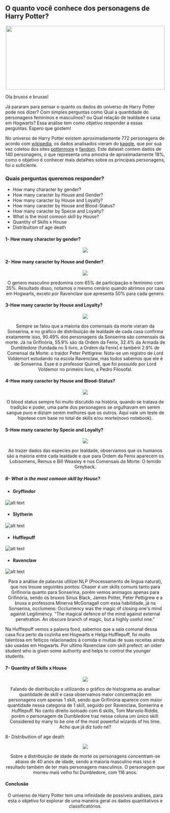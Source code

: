 



## O quanto você conhece dos personagens de Harry Potter?

<p align="center">
  <img width="500" height="200" src="image/header.jpg">
</p>

Ola bruxos e bruxas!

Já pararam para pensar o quanto os dados do universo de Harry Potter pode nos dizer? Com simples perguntas como Qual a quantidade do personagens femininos e masculinos? ou Qual relação de lealdade e casa em Hogwarts?
Essa análise tem como objetivo responder a essas perguntas. Espero que gostem!


No universo de Harry Potter existem aproximadamente 772 personagens de acordo com [wikipedia](https://en.wikipedia.org/wiki/List_of_Harry_Potter_characters), os dados analisados vieram do [kaggle](https://www.kaggle.com/gulsahdemiryurek/harry-potter-dataset), que por sua vez coletou dos sites [pottermore](pottermore.com) e [fandom](https://harrypotter.fandom.com/wiki/Main_Page).
Este dataset contem dados de 140 personagens, o que representa uma amostra de aproximadamente 18%, como o objetivo é conhecer mais detalhes sobre os principais personagens, foi o suficiente.

### Quais perguntas queremos responder?

- How many character by gender? <br>
- How many caracter by House and Gender? <br>
- How many caracter by House and Loyalty? <br>
- How many caracter by House and Blood-Status? <br>
- How many caracter by Specie and Loyalty? <br>
- What is the most comoon skill by House? <br>
- Quantity of Skills x House <br>
- Distribuition of age death <br>


#### 1- How many character by gender?

<p align="center">
  <img src="image/gender.png">
</p>

#### 2- How many caracter by House and Gender?  <br>

<p align="center">
  <img src="image/house.png">
</p>

<p align="center">
 O genero masculino predomina com 65% de participação e feminimo com 35%. Resultado disso, notamos o mesmo cenário quando abrimos por casa em Hogwarts, exceto por  Ravenclaw que apresenta 50% para cada genero.
</p>

#### 3-How many caracter by House and Loyalty?

<p align="center">
  <img src="image/house_loyalt.png">
</p>

<p align="center">
Sempre se falou que a maioria dos comensais da morte vieram da Sonserina, e no gráfico de distribuição de lealdade de cada casa confirma exatamente isso, 90.49% dos personagens da Sonserina são comensais da morte. Já na Grifinória, 55.9% são da Ordem da Fenix, 32.4% da Armada de Dumbledore (fundada no 5 livro, a Ordem da Fenix) e também 2.9% de Comensal da Morte: o traidor Peter Pettigrew.
Nota-se um registro de Lord Voldemort estudando na escola Ravenclaw, mas todos sabemos que ele é de Sonserina. Esse é o professor Quirrell, que foi possuído por Lord Voldemor no primeiro livro, a Pedro Filosofal.
</p>

#### 4-How many caracter by House and Blood-Status?

<p align="center">
  <img src="image/specie_loyalt.png">
</p>

<p align="center">
O blood status sempre foi muito discutido na história, quando se tratava de tradição e poder, uma parte dos personagens se orgulhavam em serem sangue puro e diziam serem melhores que os outros. Aqui vale um teste de hipotese com base no total de skills e/ou morte(novo notebook). 
</p>

#### 5-How many caracter by Specie and Loyalty?

<p align="center">
  <img src="image/house_bloods_status.png">
</p>

<p align="center">
Ao trazer dados das especies por lealdade, observamos que os humanos são a maioria entre cada lealdade e que para Ordem da Fenix aparecem os Lobisomens, Remus e Bill Weasley e nos Comensais da Morte: O temido Greyback.
</p>

##### 6- What is the most comoon skill by House?

- #### Gryffindor
![alt text](image/gryffindor_wc.jpg "gryffindor_wc.jpg")

- #### Slytherin
![alt text](image/slytherin_wc.jpg "slytherin_wc.jpg")

- #### Hufflepuff
![alt text](image/hufflepuff_wc.jpg "hufflepuff_wc.jpg")

- #### Ravenclaw
![alt text](image/ravenclaw_wc.jpg "ravenclaw_wc.jpg")

<p align="center">
Para a análise de palavras utilizei NLP (Processamento de língua natural), que nos trouxe seguintes pontos:
Chaser é um skills comuns tanto para Grifinoria quanto para Sonserina, porém vemos animagos apenas para Grifinória, sendo os bruxos Sirius Black, James Potter, Peter Pettigrew e a bruxa e professora Minerva McGonagall com essa habilidade, já na Sonserina, occlumens:
Occlumency was the magic of closing one's mind against Legilimency.
"The magical defence of the mind against external penetration. An obscure branch of magic, but a highly useful one."
  
Na Hufflepuff vemos a palavra food, sabemos que a sala comunal dessa casa fica perto da cozinha em Hogwarts e Helga Hufflepuff, foi muito talentosa em feitiços relacionados à comida e muitas de suas receitas ainda são usadas em Hogwarts. 
Por ultimo Ravenclaw com skill prefect: an older student who is given some authority and helps to control the younger students.
</p>

#### 7- Quantity of Skills x House

<p align="center">
  <img src="image/hist_house.png">
</p>

<p align="center">
Falando de distribuição e utilizando o gráfico de histograma ao analisar quantidade de skill e casa observamos maior concentração em personagens com apenas 1 skill, sendo que Grifinória aparece com maior quantidade nessa categoria de 1 skill, seguido por Ravenclaw, Sonserina e Hufflepuff.
No canto direito isoloado com 6 skills, Tom Marvolo Riddle,  porém o personagem de Dumbledore traz nessa coluna um único skill: Considered by many to be one of the most powerful wizards of his time. Acho que já diz tudo né?
</p>

8- Distribuition of age death <br>

<p align="center">
  <img src="image/hist_death_gender.png">
</p>

<p align="center">
Sobre a distribuição de idade de morte os personagens concentram-se abaixo de 40 anos de idade, sendo a maioria masculino mas isso é resultado também de ter mais personagens masculinos. O personagem que morreu mais velho foi Dumbledore, com 116 anos.
</p>

#### Conclusão

<p align="center">
O universo de Harry Potter tem uma infinidade de possíveis análises, para esta o objetivo foi explorar de uma maneira geral os dados quantitativos e classificatórios.
</p>